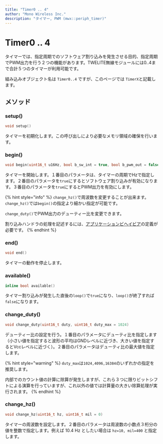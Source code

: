 ```yaml
---
title: "Timer0 .. 4"
author: "Mono Wireless Inc."
description: "タイマー, PWM (mwx::periph_timer)"
---
```


# Timer0 .. 4

タイマーでは、指定周期でのソフトウェア割り込みを発生させる目的、指定周期でPWM出力を行う２つの機能があります。TWELITE無線モジュールには0..4まで合計５つのタイマーが利用可能です。

組み込みオブジェクト名は `Timer0..4` ですが、このページでは `TimerX`と記載します。

## メソッド

### setup()

```cpp
void setup()
```

タイマーを初期化します。この呼び出しにより必要なメモリ領域の確保を行います。



### begin()

```cpp
void begin(uint16_t u16Hz, bool b_sw_int = true, bool b_pwm_out = false)
```

タイマーを開始します。１番目のパラメータは、タイマーの周期でHzで指定します。２番目のパラメータを`true`にするとソフトウェア割り込みが有効になります。３番目のパラメータを`true`にするとPWM出力を有効にします。

{% hint style="info" %}
`change_hz()`で周波数を変更することが出来ます。`change_hz()`では`begin()`の指定より細かい指定が可能です。

`change_duty()`でPWM出力のデューティー比を変更できます。

割り込みハンドラの処理を記述するには、[アプリケーションビヘイビア](../behavior/)の定義が必要です。
{% endhint %}



### end()

```cpp
void end()
```

タイマーの動作を停止します。



### available()

```cpp
inline bool available()
```

タイマー割り込みが発生した直後の`loop()`で`true`になり、`loop()`が終了すれば`false`になります。



### change\_duty()

```cpp
void change_duty(uint16_t duty, uint16_t duty_max = 1024)
```

デューティー比の設定を行う。１番目のパラメータにデューティ比を指定します（小さい値を指定すると波形の平均はGNDレベルに近づき、大きい値を指定するとVccレベルに近づく）。２番目のパラメータはデューティ比の最大値を指定します。

{% hint style="warning" %}
`duty_max`は`1024,4096,16384`のいずれかの指定を推奨します。

内部でのカウント値の計算に除算が発生しますが、これら３つに限りビットシフトによる演算を行っていますが、これ以外の値では計算量の大きい除算処理が実行されます。
{% endhint %}



### change\_hz()

```cpp
void change_hz(uint16_t hz, uint16_t mil = 0) 
```

タイマーの周波数を設定します。２番目のパラメータは周波数の小数点３桁分の値を整数で指定します。例えば 10.4 Hz としたい場合は `hz=10, mil=400` と指定します。



